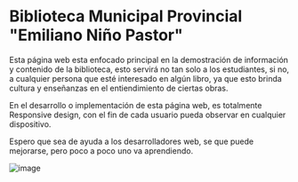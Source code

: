 # Biblioteca Municipal Provincial "Emiliano Niño Pastor"

Esta página web esta enfocado principal en la demostración de información y contenido de la biblioteca, esto servirá no tan solo a los estudiantes, si no, a cualquier persona
que esté interesado en algún libro, ya que esto brinda cultura y enseñanzas en el entiendimiento de ciertas obras.

En el desarrollo o implementación de esta página web, es totalmente Responsive design, con el fin de cada usuario pueda observar en cualquier dispositivo.

Espero que sea de ayuda a los desarrolladores web, se que puede mejorarse, pero poco a poco uno va aprendiendo.

![image](https://github.com/Quiroga10/Biblioteca_Municipalidad/assets/95942923/a7ea0efd-503b-40d7-b881-e0251365a216)
